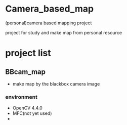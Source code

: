 # Camera_based_map
 (personal)camera based mapping project

project for study and make map from personal resource

# project list
## BBcam_map
* make map by the blackbox camera image
### environment
* OpenCV 4.4.0
* MFC(not yet used)
* 
